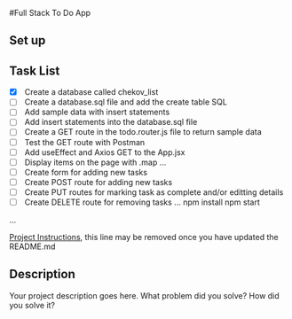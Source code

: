 #Full Stack To Do App

## Set up


## Task List
- [x]  Create a database called chekov_list
- [ ]  Create a database.sql file and add the create table SQL
- [ ]  Add sample data with insert statements
- [ ]  Add insert statements into the database.sql file
- [ ]  Create a GET route in the todo.router.js file to return sample data
- [ ]  Test the GET route with Postman
- [ ]  Add useEffect and Axios GET to the App.jsx
- [ ]  Display items on the page with .map ...
- [ ]  Create form for adding new tasks
- [ ]  Create POST route for adding new tasks
- [ ]  Create PUT routes for marking task as complete and/or editting details
- [ ]  Create DELETE route for removing tasks
...
npm install
npm start

...




 
[Project Instructions](./INSTRUCTIONS.md), this line may be removed once you have updated the README.md

## Description

Your project description goes here. What problem did you solve? How did you solve it?

